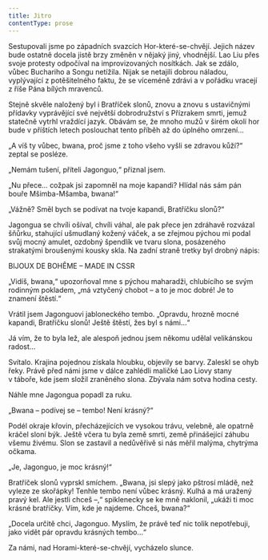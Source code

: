 ```yaml
---
title: Jitro
contentType: prose
---
```


  

Sestupovali jsme po západních svazcích Hor-které-se-chvějí. Jejich název bude ostatně docela jistě brzy změněn v nějaký jiný, vhodnější. Lao Liu přes svoje protesty odpočíval na improvizovaných nosítkách. Jak se zdálo, vůbec Buchariho a Songu netížila. Nijak se netajili dobrou náladou, vyplývající z potěšitelného faktu, že se víceméně zdrávi a v pořádku vracejí z říše Pána bílých mravenců.

Stejně skvěle naložený byl i Bratříček slonů, znovu a znovu s ustavičnými přídavky vyprávějící své největší dobrodružství s Přízrakem smrti, jemuž statečně vytrhl vraždící jazyk. Obávám se, že mnoho mužů v širém okolí hor bude v příštích letech poslouchat tento příběh až do úplného omrzení…

„A víš ty vůbec, bwana, proč jsme z toho všeho vyšli se zdravou kůží?“ zeptal se posléze.

„Nemám tušení, příteli Jagonguo,“ přiznal jsem.

„Nu přece… cožpak jsi zapomněl na moje kapandi? Hlídal nás sám pán bouře Mšimba-Mšamba, bwana!“

„Vážně? Směl bych se podívat na tvoje kapandi, Bratříčku slonů?“

Jagongua se chvíli ošíval, chvíli váhal, ale pak přece jen zdráhavě rozvázal šňůrku, stahující ušmudlaný kožený váček, a se zřejmou pýchou mi podal svůj mocný amulet, ozdobný špendlík ve tvaru slona, posázeného strakatými broušenými kousky skla. Na zadní straně tretky byl drobný nápis:

BIJOUX DE BOHÊME – MADE IN CSSR

„Vidíš, bwana,“ upozorňoval mne s pýchou maharadži, chlubícího se svým rodinným pokladem, „má vztyčený chobot – a to je moc dobré! Je to znamení štěstí.“

Vrátil jsem Jagonguovi jabloneckého tembo. „Opravdu, hrozně mocné kapandi, Bratříčku slonů! Ještě štěstí, žes byl s námi…“

Já vím, že to byla lež, ale alespoň jednou jsem někomu udělal velikánskou radost…

Svítalo. Krajina pojednou získala hloubku, objevily se barvy. Zaleskl se ohyb řeky. Právě před námi jsme v dálce zahlédli maličké Lao Liovy stany v táboře, kde jsem složil zraněného slona. Zbývala nám sotva hodina cesty.

Náhle mne Jagongua popadl za ruku.

„Bwana – podívej se – tembo! Není krásný?“

Podél okraje křovin, přecházejících ve vysokou trávu, velebně, ale opatrně kráčel sloní býk. Ještě včera tu byla země smrti, země přinášející záhubu všemu živému. Slon se zastavil a nedůvěřivě si nás měřil malýma, chytrýma očkama.

„Je, Jagonguo, je moc krásný!“

Bratříček slonů vyprskl smíchem. „Bwana, jsi slepý jako pštrosí mládě, než vyleze ze skořápky! Tenhle tembo není vůbec krásný. Kulhá a má uražený pravý kel. Ale jestli chceš –,“ spiklenecky se ke mně naklonil, „ukáži ti moc krásné bratříčky. Vím, kde je najdeme. Chceš, bwana?“

„Docela určitě chci, Jagonguo. Myslím, že právě teď nic tolik nepotřebuji, jako vidět pár opravdu krásných tembo…“

Za námi, nad Horami-které-se-chvějí, vycházelo slunce.
